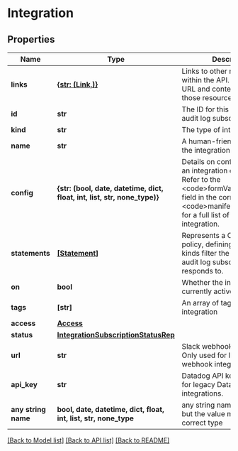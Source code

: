 # Integration


## Properties
Name | Type | Description | Notes
------------ | ------------- | ------------- | -------------
**links** | [**{str: (Link,)}**](Link.md) | Links to other resources within the API. Includes the URL and content type of those resources. | [optional] 
**id** | **str** | The ID for this integration audit log subscription | [optional] 
**kind** | **str** | The type of integration | [optional] 
**name** | **str** | A human-friendly name for the integration | [optional] 
**config** | **{str: (bool, date, datetime, dict, float, int, list, str, none_type)}** | Details on configuration for an integration of this type. Refer to the &lt;code&gt;formVariables&lt;/code&gt; field in the corresponding &lt;code&gt;manifest.json&lt;/code&gt; for a full list of fields for each integration. | [optional] 
**statements** | [**[Statement]**](Statement.md) | Represents a Custom role policy, defining a resource kinds filter the integration audit log subscription responds to. | [optional] 
**on** | **bool** | Whether the integration is currently active | [optional] 
**tags** | **[str]** | An array of tags for this integration | [optional] 
**access** | [**Access**](Access.md) |  | [optional] 
**status** | [**IntegrationSubscriptionStatusRep**](IntegrationSubscriptionStatusRep.md) |  | [optional] 
**url** | **str** | Slack webhook receiver URL. Only used for legacy Slack webhook integrations. | [optional] 
**api_key** | **str** | Datadog API key. Only used for legacy Datadog webhook integrations. | [optional] 
**any string name** | **bool, date, datetime, dict, float, int, list, str, none_type** | any string name can be used but the value must be the correct type | [optional]

[[Back to Model list]](../README.md#documentation-for-models) [[Back to API list]](../README.md#documentation-for-api-endpoints) [[Back to README]](../README.md)


